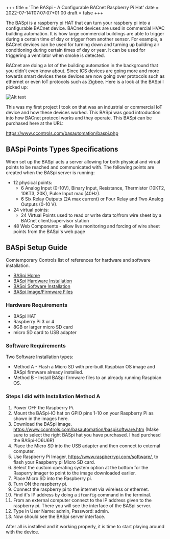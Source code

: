 
+++
title = 'The BASpi - A Configurable BACnet Raspberry Pi Hat'
date = 2022-07-14T07:07:07+01:00
draft = false
+++

The BASpi is a raspberry pi HAT that can turn your raspbery pi into a configurable BACnet device. BACnet devices are used in commercial HVAC building automation. It is how large commercial buildings are able to trigger during a certain time of day or trigger from another sensor. For example, a BACnet devices can be used for turning down and turning up building air conditioning during certain times of day or year. It can be used for triggering a ventilator when smoke is detected.

BACnet are doing a lot of the building automation in the background that you didn't even know about. Since ICS devices are going more and more towards smart devices these devices are now going over protocols such as ethernet or even IoT protocols such as Zigbee. Here is a look at the BASpi I picked up:

![Alt text](/images/BASpi.jpg "BASpi Device")

This was my first project I took on that was an industrial or commercial IoT device and how these devices worked. This BASpi was good introduction into how BACnet protocol works and they operate. This BASpi can be purchased here at the URL:

<https://www.ccontrols.com/basautomation/baspi.php>

## BASpi Points Types Specifications

When set up the BASpi acts a server allowing for both physical and virual points to be reached and communicated with. The following points are created when the BASpi server is running:

- 12 physical points:
  - 6 Analog Input (0-10V), Binary Input, Resistance, Thermistor (10KT2, 10KT3, 20K), Pulse Input max (40Hz).
  - 6 Six Relay Outputs (2A max current) or Four Relay and Two Analog Outputs (0-10 V).
- 24 virtual points:
  - 24 Virtual Points used to read or write data to/from wire sheet by a BACnet client/supervisor station
- 48 Web Components - allow live monitoring and forcing of wire sheet points from the BASpi's web page

## BASpi Setup Guide

Comtemporary Controls list of references for hardware and software installation.

- [BASpi Home](https://www.ccontrols.com/basautomation/baspi.php "Hardware Installation")
- [BASpi Hardware Installation](https://www.ccontrols.com/pdf/BASpi-hardware-install-guide.pdf "Hardware Installation")
- [BASpi Software Installation](https://www.ccontrols.com/pdf/is/BASPI-soft-install-guide.pdf "Hardware Installation")
- [BASpi Image/Firmware Files](https://www.ccontrols.com/basautomation/baspisoftware.htm "Hardware Installation")

### Hardware Requirements

- BASpi HAT
- Raspberry Pi 3 or 4
- 8GB or larger micro SD card
- micro SD card to USB adapter

### Software Requirements

Two Software Installation types:

- Method A - Flash a Micro SD with pre-built Raspbian OS image and BASpi firmware already installed.
- Method B - Install BASpi firmware files to an already running Raspbian OS.

### Steps I did with Installation Method A

1. Power OFF the Raspberry Pi.
2. Mount the BASpi-IO hat on GPIO pins 1-10 on your Raspberry Pi as shown in the images here.
3. Download the BASpi image. <https://www.ccontrols.com/basautomation/baspisoftware.htm> (Make sure to select the right BASpi hat you have purchased. I had purchesd the BASpi-IO6U6R)
4. Place the Micro SD into the USB adapter and then connect to external computer.
5. Use Raspberry Pi Imager, <https://www.raspberrypi.com/software/>, to flash your Raspberry pi Micro SD card.
6. Select the custom operating system option at the bottom for the Rasperry imager to point to the image downloaded earlier.
7. Place Micro SD into the Raspberry pi.
8.  Turn ON the raspberry pi.
9.  Connect the raspberry pi to the internet via wireless or ethernet.
10. Find it's IP address by doing a `ifconfig` command in the terminal.
11. From an external computer connect to the IP address given to the raspberry pi. There you will see the interface of the BASpi server.
13. Type in User Name: admin, Password: admin.
14. Now should see the BASpi server interface.

After all is installed and it working properly, it is time to start playing around with the device.